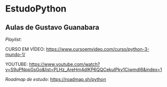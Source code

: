 # EstudoPython

## Aulas de Gustavo Guanabara

*Playlist*:

CURSO EM VÍDEO: https://www.cursoemvideo.com/curso/python-3-mundo-1/

YOUTUBE: https://www.youtube.com/watch?v=S9uPNppGsGo&list=PLHz_AreHm4dlKP6QQCekuIPky1CiwmdI6&index=1

*Roadmap de estudo*:
https://roadmap.sh/python
